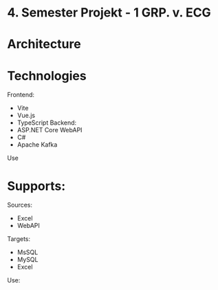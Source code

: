 # 4. Semester Projekt - 1 GRP. v. ECG

# Architecture

# Technologies
Frontend:
- Vite
- Vue.js
- TypeScript
Backend:
- ASP.NET Core WebAPI
- C#
- Apache Kafka

Use

# Supports:
Sources:
- Excel
- WebAPI

Targets:
- MsSQL
- MySQL
- Excel

Use:
